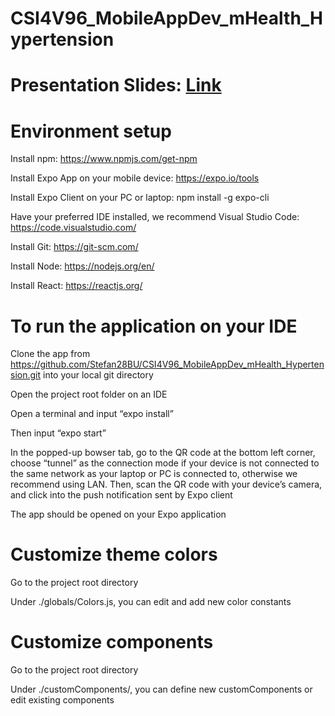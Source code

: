 # CSI4V96_MobileAppDev_mHealth_Hypertension
# Presentation Slides: [Link](https://docs.google.com/presentation/d/17RIztLX4-ROT-FpJ370-FpHy8PRZ88Doa2IUBmSY-YA/edit?usp=sharing)
# Environment setup
Install npm: https://www.npmjs.com/get-npm

Install Expo App on your mobile device:  https://expo.io/tools

Install Expo Client on your PC or laptop: npm install -g expo-cli

Have your preferred IDE installed, we recommend Visual Studio Code: https://code.visualstudio.com/

Install Git: https://git-scm.com/

Install Node: https://nodejs.org/en/

Install React: https://reactjs.org/

# To run the application on your IDE
Clone the app from https://github.com/Stefan28BU/CSI4V96_MobileAppDev_mHealth_Hypertension.git into your local git directory
	
Open the project root folder on an IDE

Open a terminal and input “expo install” 

Then input “expo start”

In the popped-up bowser tab, go to the QR code at the bottom left corner, choose “tunnel” as the connection mode if your device is not connected to the same network as your laptop or PC is connected to, otherwise we recommend using LAN. Then, scan the QR code with your device’s camera, and click into the push notification sent by Expo client

The app should be opened on your Expo application

# Customize theme colors
Go to the project root directory

Under ./globals/Colors.js, you can edit and add new color constants

# Customize components
Go to the project root directory

Under ./customComponents/, you can define new customComponents or edit existing components
